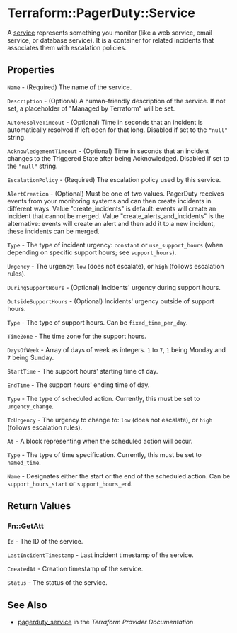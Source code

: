 # Terraform::PagerDuty::Service

A [service](https://v2.developer.pagerduty.com/v2/page/api-reference#!/Services/get_services) represents something you monitor (like a web service, email service, or database service). It is a container for related incidents that associates them with escalation policies.

## Properties

`Name` - (Required) The name of the service.

`Description` - (Optional) A human-friendly description of the service.
If not set, a placeholder of "Managed by Terraform" will be set.

`AutoResolveTimeout` - (Optional) Time in seconds that an incident is automatically resolved if left open for that long. Disabled if set to the `"null"` string.

`AcknowledgementTimeout` - (Optional) Time in seconds that an incident changes to the Triggered State after being Acknowledged. Disabled if set to the `"null"` string.

`EscalationPolicy` - (Required) The escalation policy used by this service.

`AlertCreation` - (Optional) Must be one of two values. PagerDuty receives events from your monitoring systems and can then create incidents in different ways. Value "create_incidents" is default: events will create an incident that cannot be merged. Value "create_alerts_and_incidents" is the alternative: events will create an alert and then add it to a new incident, these incidents can be merged.

`Type` - The type of incident urgency: `constant` or `use_support_hours` (when depending on specific support hours; see `support_hours`).

`Urgency` - The urgency: `low` (does not escalate), or `high` (follows escalation rules).

`DuringSupportHours` - (Optional) Incidents' urgency during support hours.

`OutsideSupportHours` - (Optional) Incidents' urgency outside of support hours.

`Type` - The type of support hours. Can be `fixed_time_per_day`.

`TimeZone` - The time zone for the support hours.

`DaysOfWeek` - Array of days of week as integers. `1` to `7`, `1` being
Monday and `7` being Sunday.

`StartTime` - The support hours' starting time of day.

`EndTime` - The support hours' ending time of day.

`Type` - The type of scheduled action. Currently, this must be set to `urgency_change`.

`ToUrgency` - The urgency to change to: `low` (does not escalate), or `high` (follows escalation rules).

`At` - A block representing when the scheduled action will occur.

`Type` - The type of time specification. Currently, this must be set to `named_time`.

`Name` - Designates either the start or the end of the scheduled action. Can be `support_hours_start` or `support_hours_end`.


## Return Values

### Fn::GetAtt

`Id` - The ID of the service.

`LastIncidentTimestamp` - Last incident timestamp of the service.

`CreatedAt` - Creation timestamp of the service.

`Status` - The status of the service.

## See Also

* [pagerduty_service](https://www.terraform.io/docs/providers/pagerduty/r/service.html) in the _Terraform Provider Documentation_